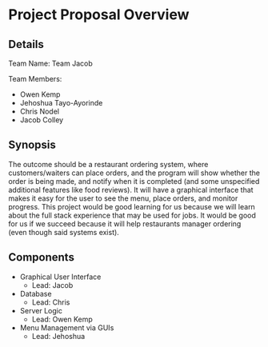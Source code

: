 # Project Proposal Overview

## Details

Team Name: Team Jacob

Team Members:

- Owen Kemp
- Jehoshua Tayo-Ayorinde
- Chris Nodel
- Jacob Colley

## Synopsis

The outcome should be a restaurant ordering system, where customers/waiters can place orders, and the program will show whether the order is being made, and notify when it is completed (and some unspecified additional features like food reviews). It will have a graphical interface that makes it easy for the user to see the menu, place orders, and monitor progress. This project would be good learning for us because we will learn about the full stack experience that may be used for jobs. It would be good for us if we succeed because it will help restaurants manager ordering (even though said systems exist).

## Components

- Graphical User Interface
  - Lead: Jacob
- Database
  - Lead: Chris
- Server Logic
  - Lead: Owen Kemp
- Menu Management via GUIs
  - Lead: Jehoshua
